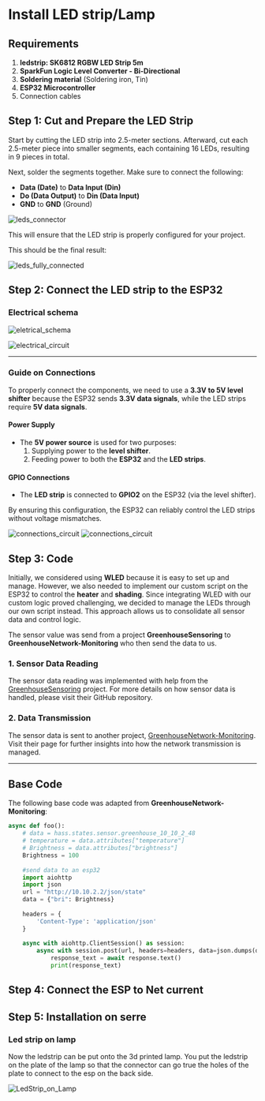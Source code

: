 # Install LED strip/Lamp

## Requirements

1. **ledstrip: SK6812 RGBW LED Strip 5m**
2. **SparkFun Logic Level Converter - Bi-Directional**
3. **Soldering material** (Soldering iron, Tin)
4. **ESP32 Microcontroller**
5. Connection cables

## Step 1: Cut and Prepare the LED Strip

Start by cutting the LED strip into 2.5-meter sections. Afterward, cut each 2.5-meter piece into smaller segments, each containing 16 LEDs, resulting in 9 pieces in total.

Next, solder the segments together. Make sure to connect the following:

- **Data (Date)** to **Data Input (Din)**
- **Do (Data Output)** to **Din (Data Input)**
- **GND** to **GND** (Ground)

![leds_connector](../images/Leds_Connector.jpg)

This will ensure that the LED strip is properly configured for your project.

This should be the final result:

![leds_fully_connected](../images/Leds_Fully_Connected.jpg)

## Step 2: Connect the LED strip to the ESP32

### Electrical schema

![eletrical_schema](../images/Wiring_architecture_diagram.png)

![electrical_circuit](../images/fullCircuit.png)

---

### Guide on Connections

To properly connect the components, we need to use a **3.3V to 5V level shifter** because the ESP32 sends **3.3V data signals**, while the LED strips require **5V data signals**.

#### Power Supply

- The **5V power source** is used for two purposes:
  1. Supplying power to the **level shifter**.
  2. Feeding power to both the **ESP32** and the **LED strips**.

#### GPIO Connections

- The **LED strip** is connected to **GPIO2** on the ESP32 (via the level shifter).


By ensuring this configuration, the ESP32 can reliably control the LED strips without voltage mismatches.

![connections_circuit](../images/frontSideCircuit2.png)
![connections_circuit](../images/backSideCircuit.png)

## Step 3: Code

Initially, we considered using **WLED** because it is easy to set up and manage. However, we also needed to implement our custom script on the ESP32 to control the **heater** and **shading**. Since integrating WLED with our custom logic proved challenging, we decided to manage the LEDs through our own script instead. This approach allows us to consolidate all sensor data and control logic.

The sensor value was send from a project **GreenhouseSensoring** to **GreenhouseNetwork-Monitoring** who then send the data to us.


### 1. Sensor Data Reading

The sensor data reading was implemented with help from the [GreenhouseSensoring](https://github.com/vives-project-xp/GreenhouseSensoring) project. For more details on how sensor data is handled, please visit their GitHub repository.

### 2. Data Transmission

The sensor data is sent to another project, [GreenhouseNetwork-Monitoring](https://github.com/vives-project-xp/GreenhouseNetwork-Monitoring). Visit their page for further insights into how the network transmission is managed.

---

## Base Code

The following base code was adapted from **GreenhouseNetwork-Monitoring**:

```python
async def foo():
    # data = hass.states.sensor.greenhouse_10_10_2_48
    # temperature = data.attributes["temperature"]
    # Brightness = data.attributes["brightness"]
    Brightness = 100
    
    #send data to an esp32
    import aiohttp
    import json
    url = "http://10.10.2.2/json/state"
    data = {"bri": Brightness}
    
    headers = {
        'Content-Type': 'application/json'
    }
    
    async with aiohttp.ClientSession() as session:
        async with session.post(url, headers=headers, data=json.dumps(data)) as response:
            response_text = await response.text()
            print(response_text)
```

## Step 4: Connect the ESP to Net current

## Step 5: Installation on serre

### Led strip on lamp

Now the ledstrip can be put onto the 3d printed lamp. You put the ledstrip on the plate of the lamp so that the connector can go true the holes of the plate to connect to the esp on the back side.

![LedStrip_on_Lamp](../images/led_strip_on_lamp.jpg)
